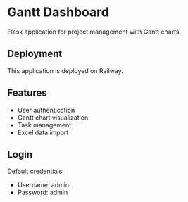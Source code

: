 # Gantt Dashboard

Flask application for project management with Gantt charts.

## Deployment

This application is deployed on Railway.

## Features

- User authentication
- Gantt chart visualization
- Task management
- Excel data import

## Login

Default credentials:

- Username: admin
- Password: admin
